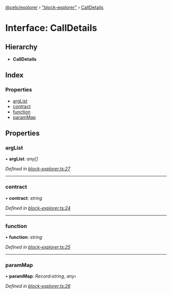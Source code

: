 [@celo/explorer](../README.md) › ["block-explorer"](../modules/_block_explorer_.md) › [CallDetails](_block_explorer_.calldetails.md)

# Interface: CallDetails

## Hierarchy

* **CallDetails**

## Index

### Properties

* [argList](_block_explorer_.calldetails.md#arglist)
* [contract](_block_explorer_.calldetails.md#contract)
* [function](_block_explorer_.calldetails.md#function)
* [paramMap](_block_explorer_.calldetails.md#parammap)

## Properties

###  argList

• **argList**: *any[]*

*Defined in [block-explorer.ts:27](https://github.com/celo-org/celo-monorepo/blob/master/packages/sdk/explorer/src/block-explorer.ts#L27)*

___

###  contract

• **contract**: *string*

*Defined in [block-explorer.ts:24](https://github.com/celo-org/celo-monorepo/blob/master/packages/sdk/explorer/src/block-explorer.ts#L24)*

___

###  function

• **function**: *string*

*Defined in [block-explorer.ts:25](https://github.com/celo-org/celo-monorepo/blob/master/packages/sdk/explorer/src/block-explorer.ts#L25)*

___

###  paramMap

• **paramMap**: *Record‹string, any›*

*Defined in [block-explorer.ts:26](https://github.com/celo-org/celo-monorepo/blob/master/packages/sdk/explorer/src/block-explorer.ts#L26)*
